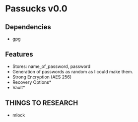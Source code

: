 # Passucks v0.0

## Dependencies
- gpg

## Features

- Stores: name_of_password, password
- Generation of passwords as random as I could make them.
- Strong Encryption (AES 256)
- Recovery Options*
- Vault*

## THINGS TO RESEARCH

- mlock


